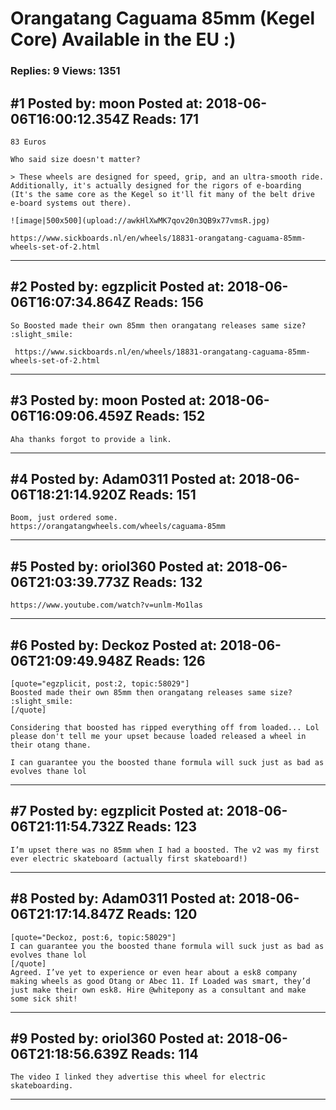 # Orangatang Caguama 85mm (Kegel Core) Available in the EU :)

### Replies: 9 Views: 1351

## \#1 Posted by: moon Posted at: 2018-06-06T16:00:12.354Z Reads: 171

```
83 Euros

Who said size doesn't matter?

> These wheels are designed for speed, grip, and an ultra-smooth ride.  Additionally, it's actually designed for the rigors of e-boarding (It's the same core as the Kegel so it'll fit many of the belt drive e-board systems out there).

![image|500x500](upload://awkHlXwMK7qov20n3QB9x77vmsR.jpg)

https://www.sickboards.nl/en/wheels/18831-orangatang-caguama-85mm-wheels-set-of-2.html
```

---
## \#2 Posted by: egzplicit Posted at: 2018-06-06T16:07:34.864Z Reads: 156

```
So Boosted made their own 85mm then orangatang releases same size? :slight_smile:

 https://www.sickboards.nl/en/wheels/18831-orangatang-caguama-85mm-wheels-set-of-2.html
```

---
## \#3 Posted by: moon Posted at: 2018-06-06T16:09:06.459Z Reads: 152

```
Aha thanks forgot to provide a link.
```

---
## \#4 Posted by: Adam0311 Posted at: 2018-06-06T18:21:14.920Z Reads: 151

```
Boom, just ordered some. 
https://orangatangwheels.com/wheels/caguama-85mm
```

---
## \#5 Posted by: oriol360 Posted at: 2018-06-06T21:03:39.773Z Reads: 132

```
https://www.youtube.com/watch?v=unlm-Mo1las
```

---
## \#6 Posted by: Deckoz Posted at: 2018-06-06T21:09:49.948Z Reads: 126

```
[quote="egzplicit, post:2, topic:58029"]
Boosted made their own 85mm then orangatang releases same size? :slight_smile:
[/quote]

Considering that boosted has ripped everything off from loaded... Lol please don't tell me your upset because loaded released a wheel in their otang thane. 

I can guarantee you the boosted thane formula will suck just as bad as evolves thane lol
```

---
## \#7 Posted by: egzplicit Posted at: 2018-06-06T21:11:54.732Z Reads: 123

```
I’m upset there was no 85mm when I had a boosted. The v2 was my first ever electric skateboard (actually first skateboard!)
```

---
## \#8 Posted by: Adam0311 Posted at: 2018-06-06T21:17:14.847Z Reads: 120

```
[quote="Deckoz, post:6, topic:58029"]
I can guarantee you the boosted thane formula will suck just as bad as evolves thane lol
[/quote]
Agreed. I’ve yet to experience or even hear about a esk8 company making wheels as good Otang or Abec 11. If Loaded was smart, they’d just make their own esk8. Hire @whitepony as a consultant and make some sick shit!
```

---
## \#9 Posted by: oriol360 Posted at: 2018-06-06T21:18:56.639Z Reads: 114

```
The video I linked they advertise this wheel for electric skateboarding.
```

---
